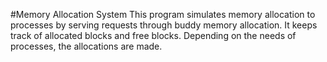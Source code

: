 #Memory Allocation System
This program simulates memory allocation to processes by serving requests through buddy memory allocation. It keeps track of allocated blocks and free blocks. Depending on the needs of processes, the allocations are made. 